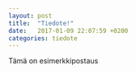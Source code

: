 ```yaml
---
layout: post
title:  "Tiedote!"
date:   2017-01-09 22:07:59 +0200
categories: tiedote
---
```

Tämä on esimerkkipostaus
